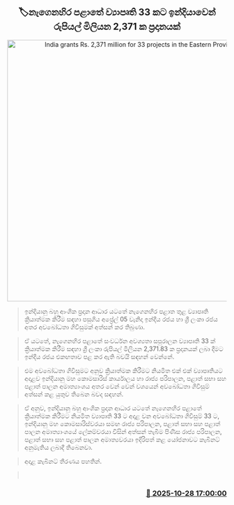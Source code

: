<p align='center'><b><h2 align='center' title='India grants Rs. 2,371 million for 33 projects in the Eastern Province'>🏷නැගෙනහිර පළාතේ ව්‍යාපෘති 33 කට ඉන්දියාවෙන් රුපියල් මිලියන 2,371 ක ප්‍රදානයක්</h2></b></p>
<p align='center'><img src='https://helakuru.sgp1.cdn.digitaloceanspaces.com/esana/images/lib/india-srilanka-flag[1].jpg' width='600' alt='India grants Rs. 2,371 million for 33 projects in the Eastern Province'></p>

> ඉන්දියානු බහු ආංශික ප්‍රදාන ආධාර යටතේ නැගෙනහිර පළාත තුළ ව්‍යාපෘති ක්‍රියාත්මක කිරීම සඳහා පසුගිය අප්‍රේල් 05 වැනිදා ඉන්දීය රජය හා ශ්‍රී ලංකා රජය අතර අවබෝධතා ගිවිසුමක් අත්සන් කර තිබුණා.

> ඒ යටතේ, නැගෙනහිර පළාතේ සංවර්ධන අවශ්‍යතා සපුරාලන ව්‍යාපෘති 33 ක් ක්‍රියාත්මක කිරීම සඳහා ශ්‍රී ලංකා රුපියල් මිලියන 2,371.83 ක ප්‍රදානයක් ලබා දීමට ඉන්දීය රජය එකඟතාව පළ කර ඇති බවයි සඳහන් වෙන්නේ.

> එම අවබෝධතා ගිවිසුමට අනුව ක්‍රියාත්මක කිරීමට නියමිත එක් එක් ව්‍යාපෘතියට අදාළව ඉන්දියානු මහ කොමසාරිස් කාර්යාලය හා රාජ්‍ය පරිපාලන, පළාත් සභා සහ පළාත් පාලන අමාත්‍යාංශය අතර වෙන් වෙන් වශයෙන් අවබෝධතා ගිවිසුම් අත්සන් කළ යුතුව තිබෙන බවද සඳහන්.

> ඒ අනුව, ඉන්දියානු බහු ආංශික ප්‍රදාන ආධාර යටතේ නැගෙනහිර පළාතේ ක්‍රියාත්මක කිරීමට නියමිත ව්‍යාපෘති 33 ට අදාළ වන අවබෝධතා ගිවිසුම් 33 ට, ඉන්දියානු මහ කොමසාරිස්වරයා සමඟ රාජ්‍ය පරිපාලන, පළාත් සභා සහ පළාත් පාලන අමාත්‍යාංශයේ ලේකම්වරයා විසින් අත්සන් තැබීම පිණිස රාජ්‍ය පරිපාලන, පළාත් සභා සහ පළාත් පාලන අමාත්‍යවරයා ඉදිරිපත් කළ යෝජනාවට කැබිනට් අනුමැතිය ලබාදී තිබෙනවා.

> අදාළ කැබිනට් තීරණය පහතින්.

>  



<h3 align='right'><a href='https://www.helakuru.lk/esana/p/114872/'>📅 2025-10-28 17:00:00</a></h3>
